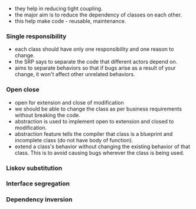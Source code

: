 - they help in reducing tight coupling.
- the major aim is to reduce the dependency of classes on each other.
- this help make code - reusable, maintenance.
### Single responsibility
- each class should have only one responsibility and one reason to change.
- the SRP says to separate the code that different actors depend on.
- aims to separate behaviors so that if bugs arise as a result of your change, it won't affect other unrelated behaviors.
### Open close
- open for extension and close of modification
- we should be able to change the class as per business requirements without breaking the code.
- abstraction is used to implement open to extension and closed to modification.
- abstraction feature tells the compiler that class is a blueprint and incomplete class (do not have body of function).
- extend a class's behavior without changing the existing behavior of that class. This is to avoid causing bugs wherever the class is being used.
### Liskov substitution
### Interface segregation
### Dependency inversion
